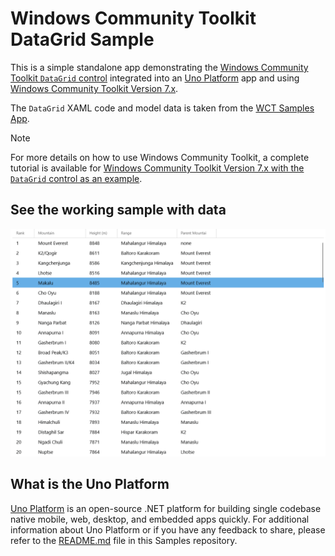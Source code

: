 # Windows Community Toolkit DataGrid Sample

This is a simple standalone app demonstrating the [Windows Community Toolkit `DataGrid` control](https://docs.microsoft.com/en-us/windows/communitytoolkit/controls/datagrid) integrated into an [Uno Platform](https://platform.uno/) app and using [Windows Community Toolkit Version 7.x](../../README.md).

The `DataGrid` XAML code and model data is taken from the [WCT Samples App](https://github.com/unoplatform/Uno.WindowsCommunityToolkit/blob/uno/CommunityToolkit.WinUI.SampleApp/SamplePages/DataGrid/DataGridCode.bind).

> [!NOTE]
> For more details on how to use Windows Community Toolkit, a complete tutorial is available for [Windows Community Toolkit Version 7.x with the `DataGrid` control as an example](https://aka.platform.uno/install-uno-community-toolkit).

## See the working sample with data

![datagrid-full-sample](doc/assets/datagrid-full-sample.gif)

## What is the Uno Platform

[Uno Platform](https://platform.uno) is an open-source .NET platform for building single codebase native mobile, web, desktop, and embedded apps quickly.
For additional information about Uno Platform or if you have any feedback to share, please refer to the [README.md](../../../../README.md) file in this Samples repository.
